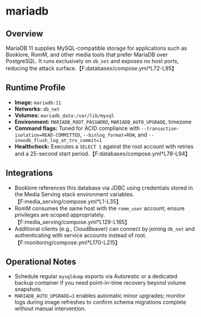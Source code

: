 <!--
title: mariadb
description:
published: true
date: 2025-10-19T08:57:42Z
tags:
editor: markdown
-->

# mariadb

## Overview
MariaDB 11 supplies MySQL-compatible storage for applications such as Booklore, RomM, and other media tools that prefer MariaDB over PostgreSQL. It runs exclusively on `db_net` and exposes no host ports, reducing the attack surface.【F:databases/compose.yml†L72-L95】

## Runtime Profile
- **Image:** `mariadb:11`
- **Networks:** `db_net`
- **Volumes:** `mariadb_data:/var/lib/mysql`
- **Environment:** `MARIADB_ROOT_PASSWORD`, `MARIADB_AUTO_UPGRADE`, timezone
- **Command flags:** Tuned for ACID compliance with `--transaction-isolation=READ-COMMITTED`, `--binlog_format=ROW`, and `--innodb_flush_log_at_trx_commit=1`
- **Healthcheck:** Executes a `SELECT 1` against the root account with retries and a 25-second start period.【F:databases/compose.yml†L78-L94】

## Integrations
- Booklore references this database via JDBC using credentials stored in the Media Serving stack environment variables.【F:media_serving/compose.yml†L1-L35】
- RomM consumes the same host with the `romm_user` account; ensure privileges are scoped appropriately.【F:media_serving/compose.yml†L129-L165】
- Additional clients (e.g., CloudBeaver) can connect by joining `db_net` and authenticating with service accounts instead of root.【F:monitoring/compose.yml†L170-L215】

## Operational Notes
- Schedule regular `mysqldump` exports via Autorestic or a dedicated backup container if you need point-in-time recovery beyond volume snapshots.
- `MARIADB_AUTO_UPGRADE=1` enables automatic minor upgrades; monitor logs during image refreshes to confirm schema migrations complete without manual intervention.
